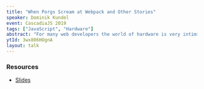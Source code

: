 ```yaml
---
title: "When Porgs Scream at Webpack and Other Stories"
speaker: Dominik Kundel
event: CascadiaJS 2019
tags: ["JavaScript", "Hardware"]
abstract: "For many web developers the world of hardware is very intimidating. There is no easy way to go back from a broken to a working project state. You break something, you replace it — there is no Ctrl/Cmd + z. However, getting a project to work is incredibly fun and rewarding. In this talk we'll be talking about different ways you can use your JavaScript knowledge to build your own hardware projects."
ytId: 3wx806HOgnA
layout: talk
---
```

### Resources 

- [Slides](https://speakerdeck.com/dkundel/cascadiajs-19-when-porgs-scream-at-webpack-and-other-stories)